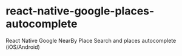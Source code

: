 # react-native-google-places-autocomplete
React Native Google NearBy Place Search and places autocomplete (iOS/Android)
